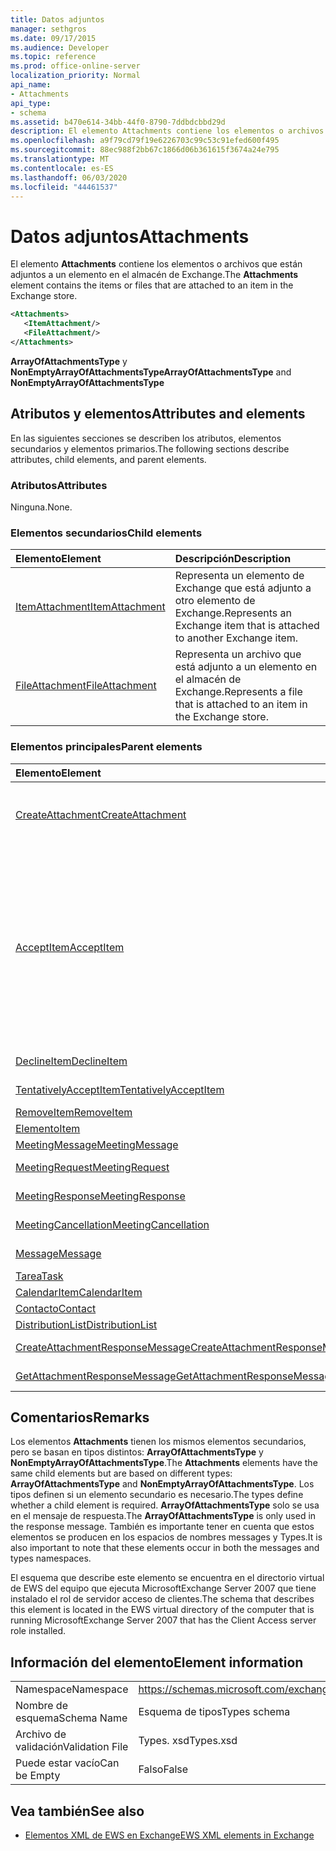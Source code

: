 ```yaml
---
title: Datos adjuntos
manager: sethgros
ms.date: 09/17/2015
ms.audience: Developer
ms.topic: reference
ms.prod: office-online-server
localization_priority: Normal
api_name:
- Attachments
api_type:
- schema
ms.assetid: b470e614-34bb-44f0-8790-7ddbdcbbd29d
description: El elemento Attachments contiene los elementos o archivos que están adjuntos a un elemento en el almacén de Exchange.
ms.openlocfilehash: a9f79cd79f19e6226703c99c53c91efed600f495
ms.sourcegitcommit: 88ec988f2bb67c1866d06b361615f3674a24e795
ms.translationtype: MT
ms.contentlocale: es-ES
ms.lasthandoff: 06/03/2020
ms.locfileid: "44461537"
---
```

# <a name="attachments"></a><span data-ttu-id="8c3a3-103">Datos adjuntos</span><span class="sxs-lookup"><span data-stu-id="8c3a3-103">Attachments</span></span>

<span data-ttu-id="8c3a3-104">El elemento **Attachments** contiene los elementos o archivos que están adjuntos a un elemento en el almacén de Exchange.</span><span class="sxs-lookup"><span data-stu-id="8c3a3-104">The **Attachments** element contains the items or files that are attached to an item in the Exchange store.</span></span> 
  
```xml
<Attachments>
   <ItemAttachment/>
   <FileAttachment/>
</Attachments>
```

 <span data-ttu-id="8c3a3-105">**ArrayOfAttachmentsType** y **NonEmptyArrayOfAttachmentsType**</span><span class="sxs-lookup"><span data-stu-id="8c3a3-105">**ArrayOfAttachmentsType** and **NonEmptyArrayOfAttachmentsType**</span></span>
## <a name="attributes-and-elements"></a><span data-ttu-id="8c3a3-106">Atributos y elementos</span><span class="sxs-lookup"><span data-stu-id="8c3a3-106">Attributes and elements</span></span>

<span data-ttu-id="8c3a3-107">En las siguientes secciones se describen los atributos, elementos secundarios y elementos primarios.</span><span class="sxs-lookup"><span data-stu-id="8c3a3-107">The following sections describe attributes, child elements, and parent elements.</span></span>
  
### <a name="attributes"></a><span data-ttu-id="8c3a3-108">Atributos</span><span class="sxs-lookup"><span data-stu-id="8c3a3-108">Attributes</span></span>

<span data-ttu-id="8c3a3-109">Ninguna.</span><span class="sxs-lookup"><span data-stu-id="8c3a3-109">None.</span></span>
  
### <a name="child-elements"></a><span data-ttu-id="8c3a3-110">Elementos secundarios</span><span class="sxs-lookup"><span data-stu-id="8c3a3-110">Child elements</span></span>

|<span data-ttu-id="8c3a3-111">**Elemento**</span><span class="sxs-lookup"><span data-stu-id="8c3a3-111">**Element**</span></span>|<span data-ttu-id="8c3a3-112">**Descripción**</span><span class="sxs-lookup"><span data-stu-id="8c3a3-112">**Description**</span></span>|
|:-----|:-----|
|[<span data-ttu-id="8c3a3-113">ItemAttachment</span><span class="sxs-lookup"><span data-stu-id="8c3a3-113">ItemAttachment</span></span>](itemattachment.md) <br/> |<span data-ttu-id="8c3a3-114">Representa un elemento de Exchange que está adjunto a otro elemento de Exchange.</span><span class="sxs-lookup"><span data-stu-id="8c3a3-114">Represents an Exchange item that is attached to another Exchange item.</span></span>  <br/> |
|[<span data-ttu-id="8c3a3-115">FileAttachment</span><span class="sxs-lookup"><span data-stu-id="8c3a3-115">FileAttachment</span></span>](fileattachment.md) <br/> |<span data-ttu-id="8c3a3-116">Representa un archivo que está adjunto a un elemento en el almacén de Exchange.</span><span class="sxs-lookup"><span data-stu-id="8c3a3-116">Represents a file that is attached to an item in the Exchange store.</span></span>  <br/> |
   
### <a name="parent-elements"></a><span data-ttu-id="8c3a3-117">Elementos principales</span><span class="sxs-lookup"><span data-stu-id="8c3a3-117">Parent elements</span></span>

|<span data-ttu-id="8c3a3-118">**Elemento**</span><span class="sxs-lookup"><span data-stu-id="8c3a3-118">**Element**</span></span>|<span data-ttu-id="8c3a3-119">**Descripción**</span><span class="sxs-lookup"><span data-stu-id="8c3a3-119">**Description**</span></span>|
|:-----|:-----|
|[<span data-ttu-id="8c3a3-120">CreateAttachment</span><span class="sxs-lookup"><span data-stu-id="8c3a3-120">CreateAttachment</span></span>](createattachment.md) <br/> |<span data-ttu-id="8c3a3-121">Define una solicitud para crear datos adjuntos a un elemento en el almacén de Exchange.</span><span class="sxs-lookup"><span data-stu-id="8c3a3-121">Defines a request to create an attachment to an item in the Exchange store.</span></span><br/><br/> <span data-ttu-id="8c3a3-122">La siguiente es la expresión XPath a este elemento:`/CreateAttachment`</span><span class="sxs-lookup"><span data-stu-id="8c3a3-122">The following is the XPath expression to this element:  `/CreateAttachment`</span></span> <br/> |
|[<span data-ttu-id="8c3a3-123">AcceptItem</span><span class="sxs-lookup"><span data-stu-id="8c3a3-123">AcceptItem</span></span>](acceptitem.md) <br/> | <span data-ttu-id="8c3a3-124">Representa una respuesta de aceptación para una convocatoria de reunión.</span><span class="sxs-lookup"><span data-stu-id="8c3a3-124">Represents an Accept reply to a meeting request.</span></span><br/><br/><span data-ttu-id="8c3a3-125">Las siguientes son algunas de las expresiones XPath de este elemento:</span><span class="sxs-lookup"><span data-stu-id="8c3a3-125">The following are some of the XPath expressions to this element:</span></span><ul><li>`/CreateItem/Items`</li><li>`/MeetingRequest/ConflictingMeetings` </li><li>`/SetItemField/CalendarItem/ConflictingMeetings`</li><li>`/AppendToItemField/CalendarItem/ConflictingMeetings`</li><li>`/AcceptItem/Attachments/ItemAttachment/CalendarItem/ConflictingMeetings`</li><li>`/DeclineItem/Attachments/ItemAttachment/CalendarItem/ConflictingMeetings`</li><li>`/UpdateItem/ItemChanges/ItemChange/Updates/AppendToItemField/CalendarItem/AdjacentMeetings`</li><li>`/CreateAttachmentResponseMessage/Attachments/ItemAttachment/CalendarItem/AdjacentMeetings`</li><li>`/GetAttachmentResponseMessage/Attachments/ItemAttachment/CalendarItem/AdjacentMeetings`</li></ul> |
|[<span data-ttu-id="8c3a3-126">DeclineItem</span><span class="sxs-lookup"><span data-stu-id="8c3a3-126">DeclineItem</span></span>](declineitem.md) <br/> |<span data-ttu-id="8c3a3-127">Representa una respuesta de rechazo a una convocatoria de reunión.</span><span class="sxs-lookup"><span data-stu-id="8c3a3-127">Represents a Decline reply to a meeting request.</span></span>  <br/> |
|[<span data-ttu-id="8c3a3-128">TentativelyAcceptItem</span><span class="sxs-lookup"><span data-stu-id="8c3a3-128">TentativelyAcceptItem</span></span>](tentativelyacceptitem.md) <br/> |<span data-ttu-id="8c3a3-129">Representa una respuesta provisional a una convocatoria de reunión.</span><span class="sxs-lookup"><span data-stu-id="8c3a3-129">Represents a Tentative reply to a meeting request.</span></span>  <br/> |
|[<span data-ttu-id="8c3a3-130">RemoveItem</span><span class="sxs-lookup"><span data-stu-id="8c3a3-130">RemoveItem</span></span>](removeitem.md) <br/> |<span data-ttu-id="8c3a3-131">Quita un elemento del almacén de Exchange.</span><span class="sxs-lookup"><span data-stu-id="8c3a3-131">Removes an item from the Exchange store.</span></span>  <br/> |
|[<span data-ttu-id="8c3a3-132">Elemento</span><span class="sxs-lookup"><span data-stu-id="8c3a3-132">Item</span></span>](item.md) <br/> |<span data-ttu-id="8c3a3-133">Representa un elemento de Exchange genérico.</span><span class="sxs-lookup"><span data-stu-id="8c3a3-133">Represents a generic Exchange item.</span></span>  <br/> |
|[<span data-ttu-id="8c3a3-134">MeetingMessage</span><span class="sxs-lookup"><span data-stu-id="8c3a3-134">MeetingMessage</span></span>](meetingmessage.md) <br/> |<span data-ttu-id="8c3a3-135">Representa una reunión en el almacén de Exchange.</span><span class="sxs-lookup"><span data-stu-id="8c3a3-135">Represents a meeting in the Exchange store.</span></span>  <br/> |
|[<span data-ttu-id="8c3a3-136">MeetingRequest</span><span class="sxs-lookup"><span data-stu-id="8c3a3-136">MeetingRequest</span></span>](meetingrequest.md) <br/> |<span data-ttu-id="8c3a3-137">Representa una convocatoria de reunión en el almacén de Exchange.</span><span class="sxs-lookup"><span data-stu-id="8c3a3-137">Represents a meeting request in the Exchange store.</span></span>  <br/> |
|[<span data-ttu-id="8c3a3-138">MeetingResponse</span><span class="sxs-lookup"><span data-stu-id="8c3a3-138">MeetingResponse</span></span>](meetingresponse.md) <br/> |<span data-ttu-id="8c3a3-139">Representa una respuesta a una reunión en el almacén de Exchange.</span><span class="sxs-lookup"><span data-stu-id="8c3a3-139">Represents a meeting response in the Exchange store.</span></span>  <br/> |
|[<span data-ttu-id="8c3a3-140">MeetingCancellation</span><span class="sxs-lookup"><span data-stu-id="8c3a3-140">MeetingCancellation</span></span>](meetingcancellation.md) <br/> |<span data-ttu-id="8c3a3-141">Representa una cancelación de reunión en el almacén de Exchange.</span><span class="sxs-lookup"><span data-stu-id="8c3a3-141">Represents a meeting cancellation in the Exchange store.</span></span>  <br/> |
|[<span data-ttu-id="8c3a3-142">Message</span><span class="sxs-lookup"><span data-stu-id="8c3a3-142">Message</span></span>](message-ex15websvcsotherref.md) <br/> |<span data-ttu-id="8c3a3-143">Representa un mensaje de correo electrónico de Exchange.</span><span class="sxs-lookup"><span data-stu-id="8c3a3-143">Represents an Exchange e-mail message.</span></span>  <br/> |
|[<span data-ttu-id="8c3a3-144">Tarea</span><span class="sxs-lookup"><span data-stu-id="8c3a3-144">Task</span></span>](task.md) <br/> |<span data-ttu-id="8c3a3-145">Representa una tarea del almacén de Exchange.</span><span class="sxs-lookup"><span data-stu-id="8c3a3-145">Represents a task in the Exchange store.</span></span>  <br/> |
|[<span data-ttu-id="8c3a3-146">CalendarItem</span><span class="sxs-lookup"><span data-stu-id="8c3a3-146">CalendarItem</span></span>](calendaritem.md) <br/> |<span data-ttu-id="8c3a3-147">Representa un elemento de calendario de Exchange.</span><span class="sxs-lookup"><span data-stu-id="8c3a3-147">Represents an Exchange calendar item.</span></span>  <br/> |
|[<span data-ttu-id="8c3a3-148">Contacto</span><span class="sxs-lookup"><span data-stu-id="8c3a3-148">Contact</span></span>](contact.md) <br/> |<span data-ttu-id="8c3a3-149">Representa un elemento de contacto de Exchange.</span><span class="sxs-lookup"><span data-stu-id="8c3a3-149">Represents an Exchange contact item.</span></span>  <br/> |
|[<span data-ttu-id="8c3a3-150">DistributionList</span><span class="sxs-lookup"><span data-stu-id="8c3a3-150">DistributionList</span></span>](distributionlist.md) <br/> |<span data-ttu-id="8c3a3-151">Representa una lista de distribución.</span><span class="sxs-lookup"><span data-stu-id="8c3a3-151">Represents a distribution list.</span></span>  <br/> |
|[<span data-ttu-id="8c3a3-152">CreateAttachmentResponseMessage</span><span class="sxs-lookup"><span data-stu-id="8c3a3-152">CreateAttachmentResponseMessage</span></span>](createattachmentresponsemessage.md) <br/> |<span data-ttu-id="8c3a3-153">Contiene el estado y el resultado de una sola solicitud CreateAttachment.</span><span class="sxs-lookup"><span data-stu-id="8c3a3-153">Contains the status and result of a single CreateAttachment request.</span></span>  <br/> |
|[<span data-ttu-id="8c3a3-154">GetAttachmentResponseMessage</span><span class="sxs-lookup"><span data-stu-id="8c3a3-154">GetAttachmentResponseMessage</span></span>](getattachmentresponsemessage.md) <br/> |<span data-ttu-id="8c3a3-155">Contiene el estado y el resultado de una solicitud GetAttachment.</span><span class="sxs-lookup"><span data-stu-id="8c3a3-155">Contains the status and result of a GetAttachment request.</span></span>  <br/> |
   
## <a name="remarks"></a><span data-ttu-id="8c3a3-156">Comentarios</span><span class="sxs-lookup"><span data-stu-id="8c3a3-156">Remarks</span></span>

<span data-ttu-id="8c3a3-157">Los elementos **Attachments** tienen los mismos elementos secundarios, pero se basan en tipos distintos: **ArrayOfAttachmentsType** y **NonEmptyArrayOfAttachmentsType**.</span><span class="sxs-lookup"><span data-stu-id="8c3a3-157">The **Attachments** elements have the same child elements but are based on different types: **ArrayOfAttachmentsType** and **NonEmptyArrayOfAttachmentsType**.</span></span> <span data-ttu-id="8c3a3-158">Los tipos definen si un elemento secundario es necesario.</span><span class="sxs-lookup"><span data-stu-id="8c3a3-158">The types define whether a child element is required.</span></span> <span data-ttu-id="8c3a3-159">**ArrayOfAttachmentsType** solo se usa en el mensaje de respuesta.</span><span class="sxs-lookup"><span data-stu-id="8c3a3-159">The **ArrayOfAttachmentsType** is only used in the response message.</span></span> <span data-ttu-id="8c3a3-160">También es importante tener en cuenta que estos elementos se producen en los espacios de nombres messages y Types.</span><span class="sxs-lookup"><span data-stu-id="8c3a3-160">It is also important to note that these elements occur in both the messages and types namespaces.</span></span> 
  
<span data-ttu-id="8c3a3-161">El esquema que describe este elemento se encuentra en el directorio virtual de EWS del equipo que ejecuta MicrosoftExchange Server 2007 que tiene instalado el rol de servidor acceso de clientes.</span><span class="sxs-lookup"><span data-stu-id="8c3a3-161">The schema that describes this element is located in the EWS virtual directory of the computer that is running MicrosoftExchange Server 2007 that has the Client Access server role installed.</span></span>
  
## <a name="element-information"></a><span data-ttu-id="8c3a3-162">Información del elemento</span><span class="sxs-lookup"><span data-stu-id="8c3a3-162">Element information</span></span>

|||
|:-----|:-----|
|<span data-ttu-id="8c3a3-163">Namespace</span><span class="sxs-lookup"><span data-stu-id="8c3a3-163">Namespace</span></span>  <br/> |https://schemas.microsoft.com/exchange/services/2006/types  <br/> |
|<span data-ttu-id="8c3a3-164">Nombre de esquema</span><span class="sxs-lookup"><span data-stu-id="8c3a3-164">Schema Name</span></span>  <br/> |<span data-ttu-id="8c3a3-165">Esquema de tipos</span><span class="sxs-lookup"><span data-stu-id="8c3a3-165">Types schema</span></span>  <br/> |
|<span data-ttu-id="8c3a3-166">Archivo de validación</span><span class="sxs-lookup"><span data-stu-id="8c3a3-166">Validation File</span></span>  <br/> |<span data-ttu-id="8c3a3-167">Types. xsd</span><span class="sxs-lookup"><span data-stu-id="8c3a3-167">Types.xsd</span></span>  <br/> |
|<span data-ttu-id="8c3a3-168">Puede estar vacío</span><span class="sxs-lookup"><span data-stu-id="8c3a3-168">Can be Empty</span></span>  <br/> |<span data-ttu-id="8c3a3-169">Falso</span><span class="sxs-lookup"><span data-stu-id="8c3a3-169">False</span></span>  <br/> |
   
## <a name="see-also"></a><span data-ttu-id="8c3a3-170">Vea también</span><span class="sxs-lookup"><span data-stu-id="8c3a3-170">See also</span></span>

- [<span data-ttu-id="8c3a3-171">Elementos XML de EWS en Exchange</span><span class="sxs-lookup"><span data-stu-id="8c3a3-171">EWS XML elements in Exchange</span></span>](ews-xml-elements-in-exchange.md)

